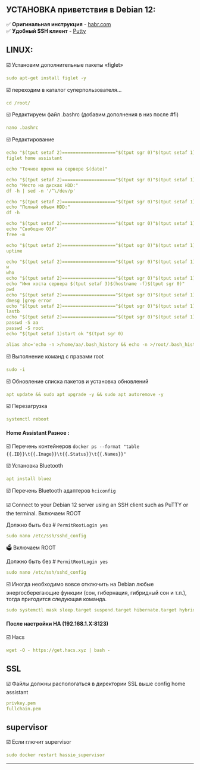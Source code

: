 ## УСТАНОВКА приветствия в Debian 12:   
 
:white_check_mark: **Оригинальная инструкция** - [habr.com](https://habr.com/ru/sandbox/113970/)   
:white_check_mark: **Удобный SSH клиент** - [Putty](https://www.putty.org/)    

## LINUX:    

:ballot_box_with_check: Установим дополнительные пакеты «figlet»
```yaml
sudo apt-get install figlet -y
```
:ballot_box_with_check: переходим в каталог суперпользователя…
```yaml
cd /root/ 
```
:ballot_box_with_check: Редактируем файл .bashrc
(добавим дополнения в низ после #fi)
```yaml
nano .bashrc
```

:ballot_box_with_check: Редактирование    
```yaml
echo "$(tput setaf 2)===================="$(tput sgr 0)"$(tput setaf 1)Добро пожaлывать"$(tput sgr 0)"$(tput setaf 2)===================="$(tput sgr 0)
figlet home assistant
```
```yaml
echo "Точное время на сервере $(date)"
```
```yaml
echo "$(tput setaf 2)===================="$(tput sgr 0)"$(tput setaf 1)Место на HDD"$(tput sgr 0)"$(tput setaf 2)========================"$(tput sgr 0)
echo "Место на дисках HDD:"
df -h | sed -n '/^\/dev/p'
```
```yaml
echo "$(tput setaf 2)===================="$(tput sgr 0)"$(tput setaf 1)Полный объем HDD"$(tput sgr 0)"$(tput setaf 2)====================="$(tput sgr 0)
echo "Полный объем HDD:"
df -h
```
```yaml
echo "$(tput setaf 2)===================="$(tput sgr 0)"$(tput setaf 1)Свободно ОЗУ"$(tput sgr 0)"$(tput setaf 2)========================"$(tput sgr 0)
echo "Свободно ОЗУ"
free -m
```
```yaml
echo "$(tput setaf 2)===================="$(tput sgr 0)"$(tput setaf 1)Загрузка системы"$(tput sgr 0)"$(tput setaf 2)===================="$(tput sgr 0)
uptime
```
```yaml
echo "$(tput setaf 2)===================="$(tput sgr 0)"$(tput setaf 1)Кто на сервере "$(tput sgr 0)"$(tput setaf 2)======================="$(tput sgr 0)
w
who
echo "$(tput setaf 2)===================="$(tput sgr 0)"$(tput setaf 1)Имя Хоста"$(tput sgr 0)"$(tput setaf 2)==========================="$(tput sgr 0)
echo "Имя хоста сервера $(tput setaf 3)$(hostname -f)$(tput sgr 0)"
pwd
echo "$(tput setaf 2)===================="$(tput sgr 0)"$(tput setaf 1)Ошибки Буферизация Ядра"$(tput sgr 0)"$(tput setaf 2)===================="$(tput sgr 0)
dmesg |grep error
echo "$(tput setaf 2)===================="$(tput sgr 0)"$(tput setaf 1)Попытки Bruteforce"$(tput sgr 0)"$(tput setaf 2)=================="$(tput sgr 0)
lastb
echo "$(tput setaf 2)===================="$(tput sgr 0)"$(tput setaf 1)Дата смены пароля "$(tput sgr 0)"$(tput setaf 2)=================="$(tput sgr 0)
passwd -S aa
passwd -S root
echo "$(tput setaf 1)start ok "$(tput sgr 0)

alias ahc='echo -n >/home/aa/.bash_history && echo -n >/root/.bash_history && history -c -w && echo Готово!!!!!'
```


:ballot_box_with_check: Выполнение команд с правами root
```yaml
sudo -i
```
:ballot_box_with_check: Обновление списка пакетов и установка обновлений
```yaml
apt update && sudo apt upgrade -y && sudo apt autoremove -y
```
:ballot_box_with_check: Перезагрузка
```yaml
systemctl reboot
```

#### Home Assistant Разное : 

:ballot_box_with_check: Перечень контейнеров
`docker ps --format "table {{.ID}}\t{{.Image}}\t{{.Status}}\t{{.Names}}"` 

:ballot_box_with_check: Установка Bluetooth
```yaml
apt install bluez
```

:ballot_box_with_check: Перечень Bluetooth адаптеров
`hciconfig`


:ballot_box_with_check: Connect to your Debian 12 server using an SSH client such as PuTTY or the terminal. Включаем ROOT

Должно быть без # 
`PermitRootLogin yes`
```yaml
sudo nano /etc/ssh/sshd_config
```
:ballot_box: Включаем ROOT

Должно быть без # 
`PermitRootLogin yes`
```yaml
sudo nano /etc/ssh/sshd_config
```

:ballot_box_with_check: Иногда необходимо вовсе отключить на Debian любые энергосберегающие функции (сон, гибернация, гибридный сон и т.п.), тогда пригодится следующая команда.
```yaml
sudo systemctl mask sleep.target suspend.target hibernate.target hybrid-sleep.target
```

#### После настройки HA (192.168.1.X:8123)
:ballot_box_with_check: Hacs
```yaml
wget -O - https://get.hacs.xyz | bash -
```

## SSL
:ballot_box_with_check: Файлы должны распологаться в директории SSL выше config home assistant
```yaml
privkey.pem
fullchain.pem
```
## supervisor
:ballot_box_with_check: Если глючит supervisor
```yaml
sudo docker restart hassio_supervisor
```


____

